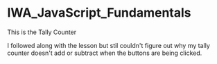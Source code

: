# IWA_JavaScript_Fundamentals

This is the Tally Counter 

I followed along with the lesson but stil couldn't figure out why my tally counter doesn't add or subtract when the buttons are being clicked.
